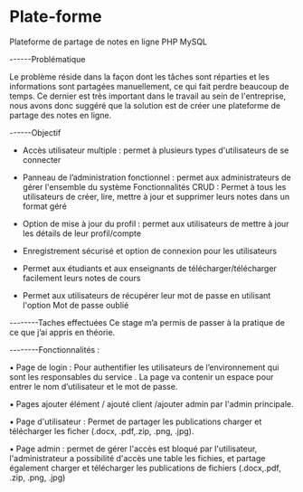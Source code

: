 # Plate-forme
Plateforme de partage de notes en ligne PHP MySQL



------Problématique

Le problème réside dans la façon dont les tâches sont réparties et les informations sont partagées manuellement, ce qui fait perdre beaucoup de temps. Ce dernier est très important dans le travail au sein de l'entreprise, nous avons donc suggéré que la solution est de créer une plateforme de partage des notes en ligne.

------Objectif

-	Accès utilisateur multiple : permet à plusieurs types d'utilisateurs de se connecter
-	Panneau de l’administration fonctionnel : permet aux administrateurs de gérer l'ensemble du système Fonctionnalités CRUD : Permet à tous les utilisateurs de créer, lire, mettre à jour et supprimer leurs notes dans un format géré

-	Option de mise à jour du profil : permet aux utilisateurs de mettre à jour les détails de leur profil/compte

-	Enregistrement sécurisé et option de connexion pour les utilisateurs
-	Permet aux étudiants et aux enseignants de télécharger/télécharger facilement leurs notes de cours

-	Permet aux utilisateurs de récupérer leur mot de passe en utilisant l'option Mot de passe oublié



--------Taches effectuées
Ce stage m’a permis de passer à la pratique de ce que j’ai appris en théorie.



--------Fonctionnalités :

▪	Page de login :
Pour authentifier les utilisateurs de l’environnement qui sont les responsables du service . La page va contenir un espace pour entrer le nom d’utilisateur et le mot de passe.

▪	Pages ajouter élément / ajouté client /ajouter admin par l'admin principale.

▪	Page d'utilisateur : Permet de partager les publications charger et télécharger les ficher (.docx, .pdf,.zip, .png, .jpg).

▪	Page admin : permet de gérer l'accès est bloqué par l'utilisateur, l'administrateur a possibilité d'accès une table les fichies, et partage également charger et télécharger les publications de fichiers (.docx,.pdf, .zip, .png, .jpg)
